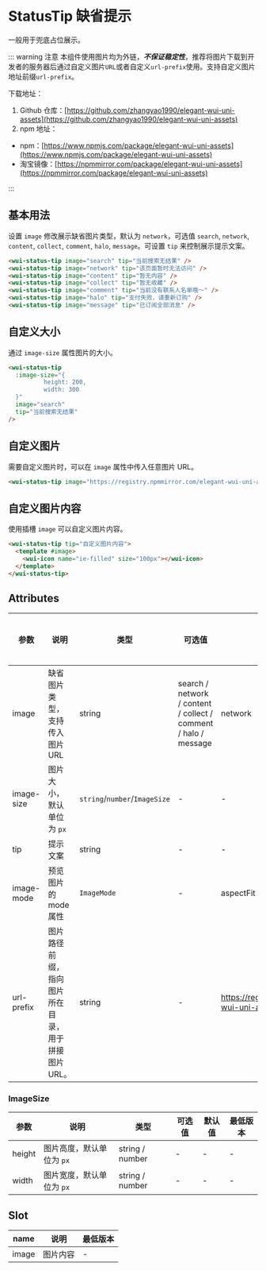 <frame/>

# StatusTip 缺省提示

一般用于兜底占位展示。

::: warning 注意
本组件使用图片均为外链，**_不保证稳定性_**，推荐将图片下载到开发者的服务器后通过自定义图片`URL`或者自定义`url-prefix`使用。支持自定义图片地址前缀`url-prefix`。

下载地址：

1. Github 仓库：[https://github.com/zhangyao1990/elegant-wui-uni-assets](https://github.com/zhangyao1990/elegant-wui-uni-assets)
2. npm 地址：

- npm：[https://www.npmjs.com/package/elegant-wui-uni-assets](https://www.npmjs.com/package/elegant-wui-uni-assets)
- 淘宝镜像：[https://npmmirror.com/package/elegant-wui-uni-assets](https://npmmirror.com/package/elegant-wui-uni-assets)

:::

## 基本用法

设置 `image` 修改展示缺省图片类型，默认为 `network`，可选值 `search`, `network`, `content`, `collect`, `comment`, `halo`, `message`。可设置 `tip` 来控制展示提示文案。

```html
<wui-status-tip image="search" tip="当前搜索无结果" />
<wui-status-tip image="network" tip="该页面暂时无法访问" />
<wui-status-tip image="content" tip="暂无内容" />
<wui-status-tip image="collect" tip="暂无收藏" />
<wui-status-tip image="comment" tip="当前没有联系人名单哦～" />
<wui-status-tip image="halo" tip="支付失败，请重新订购" />
<wui-status-tip image="message" tip="已订阅全部消息" />
```

## 自定义大小

通过 `image-size` 属性图片的大小。

```html
<wui-status-tip
  :image-size="{
          height: 200,
          width: 300
  }"
  image="search"
  tip="当前搜索无结果"
/>
```

## 自定义图片

需要自定义图片时，可以在 `image` 属性中传入任意图片 URL。

```html
<wui-status-tip image="https://registry.npmmirror.com/elegant-wui-uni-assets/*/files/panda.jpg" tip="查看我的头像" />
```

## 自定义图片内容

使用插槽 `image` 可以自定义图片内容。

```html
<wui-status-tip tip="自定义图片内容">
  <template #image>
    <wui-icon name="ie-filled" size="100px"></wui-icon>
  </template>
</wui-status-tip>
```

## Attributes

| 参数       | 说明                                               | 类型                          | 可选值                                                          | 默认值                                                         | 最低版本 |
| ---------- | -------------------------------------------------- | ----------------------------- | --------------------------------------------------------------- | -------------------------------------------------------------- | -------- |
| image      | 缺省图片类型，支持传入图片 URL                     | string                        | search / network / content / collect / comment / halo / message | network                                                        | -        |
| image-size | 图片大小，默认单位为 `px`                          | `string`/`number`/`ImageSize` | -                                                               | -                                                              | -        |
| tip        | 提示文案                                           | string                        | -                                                               | -                                                              | -        |
| image-mode | 预览图片的 mode 属性                               | `ImageMode`                   | -                                                               | aspectFit                                                      | -        |
| url-prefix | 图片路径前缀，指向图片所在目录，用于拼接图片 URL。 | string                        | -                                                               | https://registry.npmmirror.com/elegant-wui-uni-assets/*/files/ | -        |

### ImageSize

| 参数   | 说明                      | 类型            | 可选值 | 默认值 | 最低版本 |
| ------ | ------------------------- | --------------- | ------ | ------ | -------- |
| height | 图片高度，默认单位为 `px` | string / number | -      | -      | -        |
| width  | 图片宽度，默认单位为 `px` | string / number | -      | -      | -        |

## Slot

| name  | 说明     | 最低版本 |
| ----- | -------- | -------- |
| image | 图片内容 | -        |
